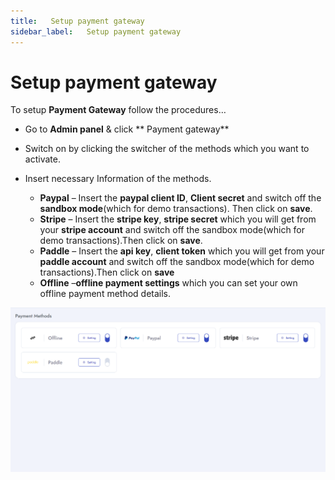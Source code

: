 ```yaml
---
title:   Setup payment gateway
sidebar_label:   Setup payment gateway
---
```


# Setup payment gateway


To setup **Payment Gateway** follow the procedures…

- Go to **Admin panel** &  click ** Payment gateway**
- Switch on by clicking the switcher of the methods which you want to activate.
- Insert necessary Information of the methods.

  - **Paypal** – Insert the **paypal client ID**, **Client secret** and switch off the **sandbox mode**(which for demo transactions). Then click on **save**. 
  - **Stripe** – Insert the **stripe key**, **stripe secret** which you will get from your **stripe account** and switch off the sandbox mode(which for demo transactions).Then click on **save**.
  - **Paddle** – Insert the **api key**, **client token** which you will get from your **paddle account** and switch off the sandbox mode(which for demo transactions).Then click on **save**
  - **Offline** –**offline payment settings** which you can set your own offline payment method details.
  


![SaleBot](../assets/screenshots/payment_gateway_settings.png)
